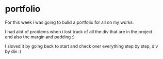 # portfolio

For this week i was going to bulid a portfolio for all on my works.

I had alot of problems when i lost track of all the div that are in the project and also the margin and padding :)

I sloved it by going back to start and check over everything step by step, div by div :)
